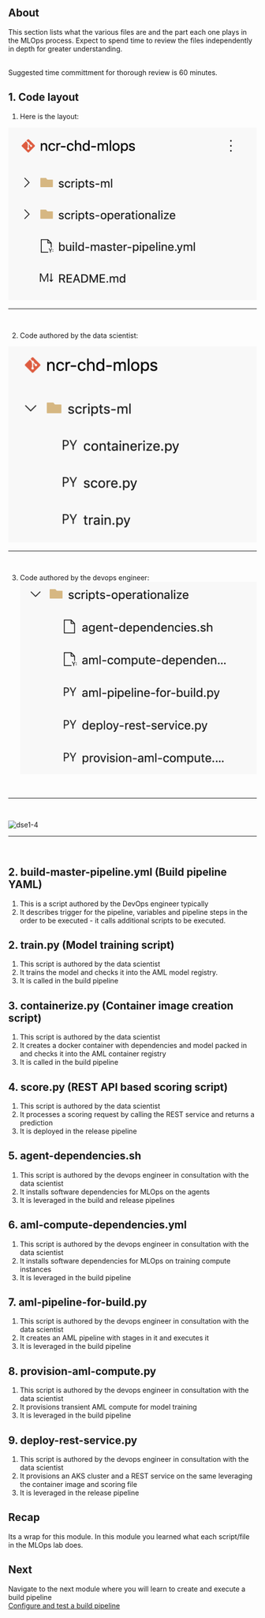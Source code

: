 ## About
This section lists what the various files are and the part each one plays in the MLOps process.  Expect to spend time to review the files independently in depth for greater understanding.

<br>
Suggested time committment for thorough review is 60 minutes.

## 1.  Code layout 

1.  Here is the layout:<br>

![dse1-1](../images/0001-code-01.png)
<br>
<hr>
<br>

2. Code authored by the data scientist:<br>

![dse1-2](../images/0001-code-02.png)
<br>
<hr>
<br>

3.  Code authored by the devops engineer:<br>
![dse1-3](../images/0001-code-03.png)
<br>
<hr>
<br>

![dse1-4](../images/0001-code-04.png)
<br>
<hr>
<br>

## 2.  build-master-pipeline.yml (Build pipeline YAML)
1.  This is a script authored by the DevOps engineer typically<br>
2.  It describes trigger for the pipeline, variables and pipeline steps in the order to be executed - it calls additional scripts to be executed. 

## 2.  train.py (Model training script)
1.  This script is authored by the data scientist
2.  It trains the model and checks it into the AML model registry. 
3.  It is called in the build pipeline

## 3.  containerize.py (Container image creation script)
1.  This script is authored by the data scientist
2.  It creates a docker container with dependencies and model packed in and checks it into the AML container registry
3.  It is called in the build pipeline

## 4.  score.py (REST API based scoring script)
1.  This script is authored by the data scientist
2.  It processes a scoring request by calling the REST service and returns a prediction
3.  It is deployed in the release pipeline

## 5.  agent-dependencies.sh
1.  This script is authored by the devops engineer in consultation with the data scientist
2.  It installs software dependencies for MLOps on the agents
3.  It is leveraged in the build and release pipelines

## 6.  aml-compute-dependencies.yml
1.  This script is authored by the devops engineer in consultation with the data scientist
2.  It installs software dependencies for MLOps on training compute instances
3.  It is leveraged in the build pipeline

## 7.  aml-pipeline-for-build.py
1.  This script is authored by the devops engineer in consultation with the data scientist
2.  It creates an AML pipeline with stages in it and executes it
3.  It is leveraged in the build pipeline

## 8.  provision-aml-compute.py
1.  This script is authored by the devops engineer in consultation with the data scientist
2.  It provisions transient AML compute for model training
3.  It is leveraged in the build pipeline

## 9.  deploy-rest-service.py
1.  This script is authored by the devops engineer in consultation with the data scientist
2.  It provisions an AKS cluster and a REST service on the same leveraging the container image and scoring file
3.  It is leveraged in the release pipeline

## Recap
Its a wrap for this module.  In this module you learned what each script/file in the MLOps lab does.

## Next
Navigate to the next module where you will learn to create and execute a build pipeline
<br>
[Configure and test a build pipeline](https://github.com/anagha-microsoft/ncr-mlops-hol/blob/master/lab-guide/10-Configure-Build-Pipeline.md)




